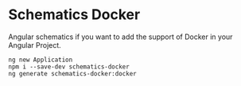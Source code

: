 # Schematics Docker

Angular schematics if you want to add the support of Docker in your Angular Project.

```shell
ng new Application
npm i --save-dev schematics-docker
ng generate schematics-docker:docker
```
